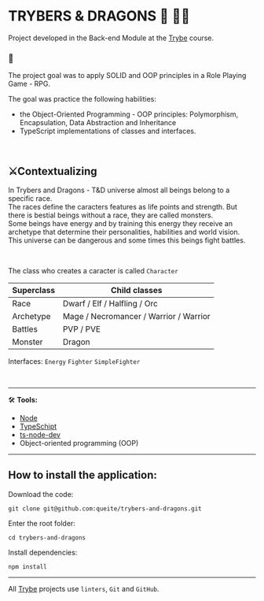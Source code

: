 # TRYBERS & DRAGONS 🐉 🧙‍♂️

Project developed in the Back-end Module at the [Trybe](https://www.betrybe.com/) course.

### 🎯
The project goal was to apply SOLID and OOP principles in a Role Playing Game - RPG. <br>

The goal was practice the following habilities:
 * the Object-Oriented Programming - OOP principles: Polymorphism, Encapsulation, Data Abstraction and Inheritance
 * TypeScript implementations of classes and interfaces.

<br>

## ⚔️**Contextualizing**
In  Trybers and Dragons - T&D universe almost all beings belong to a specific race.<br>
The races define the caracters features as life points and strength. But there is bestial beings without a race, they are called monsters.<br>
Some beings have energy and by training this energy they receive an archetype that determine their personalities, habilities and world vision.<br>
This universe can be dangerous and some times this beings fight battles.

<br>

The class who creates a caracter is called `Character`

Superclass | Child classes
------- | ------
Race | Dwarf / Elf / Halfling / Orc
Archetype | Mage / Necromancer  / Warrior / Warrior
Battles | PVP / PVE
Monster | Dragon

Interfaces: `Energy` `Fighter` `SimpleFighter`

<br/>

---

🛠️ **Tools:**
* [Node](https://nodejs.org/en/)
* [TypeSchipt](https://www.typescriptlang.org/)
* [ts-node-dev](https://www.npmjs.com/package/ts-node-dev)
* Object-oriented programming (OOP)
---

## How to install the application:
Download the code:
```
git clone git@github.com:queite/trybers-and-dragons.git
```
Enter the root folder:
```
cd trybers-and-dragons
```
Install dependencies:
```
npm install
```
---

All [Trybe](https://www.betrybe.com/) projects use `linters`, `Git` and `GitHub`.<br/>
